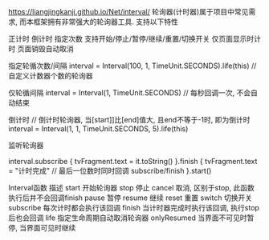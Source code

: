 https://liangjingkanji.github.io/Net/interval/
轮询器(计时器)属于项目中常见需求, 而本框架拥有非常强大的轮询器工具. 支持以下特性

正计时
倒计时
指定次数
支持开始/停止/暂停/继续/重置/切换开关
仅页面显示时计时
页面销毁自动取消



指定轮循次数/间隔
interval = Interval(100, 1, TimeUnit.SECONDS).life(this) // 自定义计数器个数的轮询器

仅轮循间隔
interval = Interval(1, TimeUnit.SECONDS) // 每秒回调一次, 不会自动结束

倒计时
// 倒计时轮询器, 当[start]]比[end]值大, 且end不等于-1时, 即为倒计时
interval = Interval(1, 1, TimeUnit.SECONDS, 5).life(this)

监听轮询器

interval.subscribe {
    tvFragment.text = it.toString()
}.finish {
    tvFragment.text = "计时完成" // 最后一位数时同时回调 subscribe/finish
}.start()

Interval函数	描述
start	开始轮询器
stop	停止
cancel	取消, 区别于stop, 此函数执行后并不会回调finish
pause	暂停
resume	继续
reset	重置
switch	切换开关
subscribe	每次计时都会执行该回调
finish	当计时器完成时执行该回调, 执行stop后也会回调
life	指定生命周期自动取消轮询器
onlyResumed	当界面不可见时暂停, 当界面可见时继续